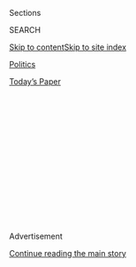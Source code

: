 <div id="app">

<div>

<div>

<div>

<div class="NYTAppHideMasthead css-1q2w90k e1suatyy0">

<div class="section css-ui9rw0 e1suatyy2">

<div class="css-eph4ug er09x8g0">

<div class="css-6n7j50">

</div>

<span class="css-1dv1kvn">Sections</span>

<div class="css-10488qs">

<span class="css-1dv1kvn">SEARCH</span>

</div>

[Skip to content](#site-content)[Skip to site
index](#site-index)

</div>

<div id="masthead-section-label" class="css-1wr3we4 eaxe0e00">

[Politics](https://www.nytimes.com/section/politics)

</div>

<div class="css-10698na e1huz5gh0">

</div>

</div>

<div id="masthead-bar-one" class="section hasLinks css-15hmgas e1csuq9d3">

<div class="css-uqyvli e1csuq9d0">

</div>

<div class="css-1uqjmks e1csuq9d1">

</div>

<div class="css-9e9ivx">

[](https://myaccount.nytimes.com/auth/login?response_type=cookie&client_id=vi)

</div>

<div class="css-1bvtpon e1csuq9d2">

[Today’s
Paper](https://www.nytimes.com/section/todayspaper)

</div>

</div>

</div>

</div>

<div data-aria-hidden="false">

<div id="site-content" data-role="main">

<div>

<div class="css-1aor85t" style="opacity:0.000000001;z-index:-1;visibility:hidden">

<div class="css-1hqnpie">

<div class="css-epjblv">

<span class="css-17xtcya">[Politics](/section/politics)</span><span class="css-x15j1o">|</span><span class="css-fwqvlz">Romney,
Defying the Party He Once Personified, Votes to Convict
Trump</span>

</div>

<div class="css-k008qs">

<div class="css-1iwv8en">

<span class="css-18z7m18"></span>

<div>

</div>

</div>

<span class="css-1n6z4y">https://nyti.ms/2Oz22r8</span>

<div class="css-1705lsu">

<div class="css-4xjgmj">

<div class="css-4skfbu" data-role="toolbar" data-aria-label="Social Media Share buttons, Save button, and Comments Panel with current comment count" data-testid="share-tools">

  - 
  - 
  - 
  - 
    
    <div class="css-6n7j50">
    
    </div>

  - 

</div>

</div>

</div>

</div>

</div>

</div>

<div id="NYT_TOP_BANNER_REGION" class="css-13pd83m">

</div>

<div id="top-wrapper" class="css-1sy8kpn">

<div id="top-slug" class="css-l9onyx">

Advertisement

</div>

[Continue reading the main
story](#after-top)

<div class="ad top-wrapper" style="text-align:center;height:100%;display:block;min-height:250px">

<div id="top" class="place-ad" data-position="top" data-size-key="top">

</div>

</div>

<div id="after-top">

</div>

</div>

<div>

<div id="sponsor-wrapper" class="css-1hyfx7x">

<div id="sponsor-slug" class="css-19vbshk">

Supported by

</div>

[Continue reading the main
story](#after-sponsor)

<div id="sponsor" class="ad sponsor-wrapper" style="text-align:center;height:100%;display:block">

</div>

<div id="after-sponsor">

</div>

</div>

<div class="css-186x18t">

</div>

<div class="css-1vkm6nb ehdk2mb0">

# Romney, Defying the Party He Once Personified, Votes to Convict Trump

</div>

Senator Mitt Romney grew emotional as he pronounced the president
“guilty of an appalling abuse of public trust.” The recriminations
from fellow Republicans were immediate.

<div class="css-79elbk" data-testid="photoviewer-wrapper">

<div class="css-z3e15g" data-testid="photoviewer-wrapper-hidden">

</div>

<div class="css-1a48zt4 ehw59r15" data-testid="photoviewer-children">

![<span class="css-16f3y1r e13ogyst0" data-aria-hidden="true">“I
recognize there is going to be enormous consequences for having reached
this conclusion,” Senator Mitt Romney said of his vote to convict
President Trump on one of two articles of
impeachment.</span><span class="css-cnj6d5 e1z0qqy90" itemprop="copyrightHolder"><span class="css-1ly73wi e1tej78p0">Credit...</span><span><span>Anna
Moneymaker/The New York
Times</span></span></span>](https://static01.nyt.com/images/2020/02/05/us/politics/05dc-defect-1/05dc-defect-1-articleLarge.jpg?quality=75&auto=webp&disable=upscale)

</div>

</div>

<div class="css-18e8msd">

<div class="css-vp77d3 epjyd6m0">

<div class="css-hus3qt ey68jwv0" data-aria-hidden="true">

[![Mark
Leibovich](https://static01.nyt.com/images/2018/06/14/multimedia/mark-leibovich/mark-leibovich-thumbLarge-v2.png
"Mark Leibovich")](https://www.nytimes.com/by/mark-leibovich)

</div>

<div class="css-1baulvz">

By [<span class="css-1baulvz last-byline" itemprop="name">Mark
Leibovich</span>](https://www.nytimes.com/by/mark-leibovich)

</div>

</div>

  - 
    
    <div class="css-ld3wwf e16638kd2">
    
    Feb. 5,
    2020
    
    </div>

  - 
    
    <div class="css-4xjgmj">
    
    <div class="css-d8bdto" data-role="toolbar" data-aria-label="Social Media Share buttons, Save button, and Comments Panel with current comment count" data-testid="share-tools">
    
      - 
      - 
      - 
      - 
        
        <div class="css-6n7j50">
        
        </div>
    
      - 
    
    </div>
    
    </div>

</div>

</div>

<div class="section meteredContent css-1r7ky0e" name="articleBody" itemprop="articleBody">

<div class="css-1fanzo5 StoryBodyCompanionColumn">

<div class="css-53u6y8">

WASHINGTON — [Senator Mitt
Romney](https://www.nytimes.com/2020/02/06/podcasts/the-daily/mitt-romney.html)
of Utah never became president, but he earned a new distinction on
Wednesday: He will be remembered as the first senator in American
history to vote to remove a president of his own party from office.

Mr. Romney, the 2012 Republican nominee for president, said he expected
swift and extreme recrimination from his party for his solitary act of
defiance. He was not incorrect.

Donald Trump Jr., the president’s oldest son,
[tweeted](https://twitter.com/DonaldJTrumpJr/status/1225140190920019968)
that Mr. Romney “is forever bitter” about losing the presidency and
called for him to be “expelled” from the Republican Party. Ronna
McDaniel, [Mr. Romney’s niece and the
chairwoman](https://www.nytimes.com/2018/01/13/us/politics/ronna-romney-mcdaniel.html)
of the Republican National Committee, [said that the
president](https://twitter.com/GOPChairwoman/status/1225140565131571200)
had done nothing wrong, the party was “more united than ever behind him”
— and that this was not the first time she had disagreed with “Mitt.”
And President Trump himself [tweeted a
video](https://twitter.com/realDonaldTrump/status/1225203837226700800)
attacking Mr. Romney as a “Democrat secret asset.”

Shortly after 4 p.m. on Wednesday, Mr. Romney voted to convict Mr. Trump
of [abuse of
power](https://www.nytimes.com/interactive/2020/01/22/us/politics/impeachment-articles-arguments.html)
for his pressure campaign on Ukraine to investigate his political
rivals, including former Vice President Joseph R. Biden Jr.

</div>

</div>

<div class="css-1fanzo5 StoryBodyCompanionColumn">

<div class="css-53u6y8">

“Attempting to corrupt an election to maintain power is about as
egregious an assault on the Constitution as can be made,” Mr. Romney
said in an interview in his Senate office on Wednesday morning, ahead of
the vote and an [afternoon floor
speech](https://www.nytimes.com/2020/02/05/us/politics/mitt-romney-impeachment-speech-transcript.html)
in which he choked up as he explained his decision.

He declared Mr. Trump “guilty of an appalling abuse of public trust.”

Mr. Romney did vote with his party against the second article of
impeachment, obstruction of Congress, arguing that House Democrats had
failed to exhaust their legal options for securing testimony and other
evidence they had sought.

Although the final result of the Senate vote had never been in question,
the defection of Mr. Romney was a rare cliffhanger in the impeachment
proceedings and also a kind of moral sideshow.

His vote cast into relief the rapid evolution of the Republican Party
into an entity that has wholly succumbed to the vise grip of Mr. Trump.
It deprives the president of the monolithic Republican support he had
craved at the end of an impeachment case that he has been eager to
dismiss as a partisan “hoax” perpetrated by Democrats.

On the Senate floor on Wednesday, Mr. Romney placed his decision in the
context of his faith, his family and how history would remember
it.

</div>

</div>

<div class="audioFigureHeading">

<div class="css-1et479a">

![](https://static01.nyt.com/images/2017/01/29/podcasts/the-daily-album-art/the-daily-album-art-articleInline-v2.jpg?quality=75&auto=webp&disable=upscale)

</div>

### Listen to ‘The Daily’: Mitt Romney’s Lonely Vote

<span class="css-59o34k">We spoke with the only senator in history who
has voted to convict a president of his own party about the thinking
behind his decision.</span>

</div>

<div class="css-qe9gm7">

<div>

<div class="css-1g7y0i5 e1drnplw0">

<div class="css-1ceswkc e1drnplw1">

</div>

<div class="css-f2fzwx e1drnplw2">

<div data-aria-labelledby="modal-title" data-role="region">

<div id="modal-title" class="css-mln36k">

transcript

</div>

<div class="css-pbq7ev">

</div>

<span>Back to The
Daily</span>

<div class="css-f6lhej">

<div class="css-1ialerq">

<div class="css-1701swk">

bars

</div>

<div>

<div class="css-1t7yl1y">

0:00/31:11

</div>

<div class="css-og85jy">

\-31:11

</div>

</div>

</div>

</div>

<div class="css-15fbio0">

<div class="css-1p4nyns">

transcript

## Listen to ‘The Daily’: Mitt Romney’s Lonely Vote

### Hosted by Michael Barbaro, produced by Rachel Quester, Eric Krupke, Neena Pathak and Jonathan Wolfe, and edited by M.J. Davis Lin and Lisa Tobin

#### We spoke with the only senator in history who has voted to convict a president of his own party about the thinking behind his decision.

</div>

  - michael barbaro  
    From The New York Times, I’m Michael Barbaro. This is “The Daily.”
    
    Today: President Donald Trump is acquitted of both articles of
    impeachment. Just one senator crossed party lines to vote to convict
    him. A conversation with Mitt Romney about that decision.
    
    It’s Thursday, February 6.
    
    Mark Leibovich, tell me about these conversations that you’ve been
    having with Senator Mitt Romney.

  - mark leibovich  
    Well, Mitt Romney has always fascinated me as kind of a wild card in
    his political life as a moderate governor of Massachusetts, as a,
    quote, “severely conservative” presidential candidate in 2012. Then,
    as a critic of Donald Trump when Donald Trump took over the party.
    Then, as a potential Donald Trump cabinet member when he talked to
    him about being secretary of state in 2016. Then, as a Senate
    candidate, someone who I wouldn’t say embraced Donald Trump, but
    someone who certainly didn’t push him away. And then as a senator,
    someone who has been fairly unshy at times about defying Donald
    Trump, being critical of him.

  - michael barbaro  
    Right. Somebody who is seen as ideologically malleable. Someone
    who’s seen as inconsistent.

  - mark leibovich  
    Correct. And in this impeachment proceeding, he has been the
    ultimate wild card. No one knew what he was going to do really.
    People had ideas back and forth. But you never know what you’re
    going to get with Mitt Romney. So I had been asking his office — and
    I’m certainly not the only reporter who had been asking — whether I
    could hang around with him a little bit, whether I could actually go
    through this process with him. Which I figured was a bit of a long
    shot because he’s been in such demand. And to my surprise last week,
    right as we were leading up to the big vote on witnesses, Mitt
    Romney agreed to sit down with me.

  - michael barbaro  
    Wow.

  - mark leibovich  
    Thank you again. \[INAUDIBLE\]

mark leibovich

We went up to his hideaway office, which was like a kind of —

michael barbaro

Hideaway office?

mark leibovich

It’s like a remote office. Every senator gets one.

  - mark leibovich  
    I mean, here’s the question. Have you every taken a nap in here?

  - mitt romney  
    I have not.

mark leibovich

And Mitt Romney’s was filled with M\&M’s.

  - mark leibovich  
    Oh my god, peanut M\&M’s.

mark leibovich

This was like a little break in the proceedings. So we didn’t have a lot
of time.

  - mark leibovich  
    I feel your body language. So I’m going to be real quick here.

mark leibovich

And I was amazed at how open he was about the kinds of things he was
thinking about.

  - mark leibovich  
    Hello.

  - mitt romney  
    Hi.

  - mark leibovich  
    It’s good to see you.

  - mitt romney  
    Good to see you.

  - mark leibovich  
    So just sitting there, you’ve sat there, now, what, a week and a
    half?

  - mitt romney  
    No, it’s been a couple of months. \[LAUGHS\]

  - mark leibovich  
    Well, I know it feels like a a couple of months.

  - mitt romney  
    Yes, probably. What did we say, nine days? Is that it?

  - aide  
    Yeah.

  - mark leibovich  
    Does the experience of sitting in the chamber, listening to this day
    in and day out, intensify the burden at all? Does it make it seem
    weightier? Does it make it seem less weighty? What’s it been like
    for you?

  - mitt romney  
    I think it was most weighty having the chief justice come in the
    first time. And I think there was a sense of how important this is
    and how historic it is. We have to do what we feel is right in the
    case. But I think we also have to think more broadly as to what are
    the implications nationally and what are the implications for the
    institution of the Senate.

  - mark leibovich  
    What about the presidency?

  - mitt romney  
    And the presidency, both. I mean, that’s —

  - mark leibovich  
    I mean, put aside impeachment. What about just the nature of right
    and wrong? Like what a chief executive of this country should do. I
    mean, isn’t that on trial to some degree?

  - mitt romney  
    Well, I think if there were a president that really was going to be
    removed under the crime or misdemeanor standard, he or she would
    have done something wrong. By definition that would —

  - \[interposing voices\]

  - mark leibovich  
    Yes, one would hope.

  - mitt romney  
    But by and large, most matters of right and wrong associated with
    the president are going to be determined by the electorate in the
    upcoming election. Impeachment is not to judge right and wrong
    alone. It is to judge right and wrong in the context of, has there
    been a high crime and misdemeanor?

mark leibovich

And one of the last things he brought up to me was a sense of obligation
he felt to the United States Constitution.

  - mitt romney  
    This is — it’s a constitutional issue. I feel a sense of deep
    responsibility to abide by the Constitution and to determine absent
    that pulls from the right and pulls from the left. What is the right
    thing to do? What does the Constitution demand?

mark leibovich

So it was very clear that this was weighing on him.

  - \[chatter\]

mark leibovich

And I got sort of ushered out of his office. And he had to go back to
the floor to continue the trial.

  - mark leibovich  
    O.K., wait. Do we go this way or this way?

  - mitt romney  
    I’ll show you.

  - speaker  
    We’ll go —

mark leibovich

We’re walking out. He goes back to the floor. I took a right turn in a
hallway. And there was Amy Klobuchar, who was back in Washington for
about 36 hours to do her impeachment stuff, taking a break from her
presidential campaign. And I said, Senator, can I ask you a few
questions about Mitt Romney?

  - mark leibovich  
    Mitt Romney — have you thought of this role here just as kind of a
    fellow center — not centrist, but someone who is a bit of a wild
    card in all this?

  - amy klobuchar  
    Um, uh, uh —

mark leibovich

And the name Mitt Romney sort of stopped her in her tracks a little bit.

  - amy klobuchar  
    Hold on. I’m sorry. Yes, that’s a good question. So I hope he plays
    that leadership role that I think John McCain would have played if
    he was here. I thought like every hour about if Senator McCain was
    here.

mark leibovich

And she used this as a prompt to talk about John McCain. The very
important role that John McCain, the maverick, played in the United
States Senate, as someone who could recruit other potentially dissident
Republicans to his side and create a counterforce within the prevailing
force that is the Republican Party in the Senate.

michael barbaro

So she’s raising the specter that Mitt Romney could be a John McCain in
this moment, i.e., could buck the party and perhaps even take other
Republicans with him in siding with Democrats in impeachment.

mark leibovich

Correct. She saw him as someone who was genuinely agonizing, someone who
could be a leader and someone that no one really had a grip on at this
point.

  - mark leibovich  
    Has he demonstrated at all that he could have that like capability
    to actually play a McCain-like —

  - amy klobuchar  
    Well, at least he’s been willing to tell the truth here about the
    need to have the witness, which I’ve appreciated. This is his moment
    to shine and hopefully he can bring some people with him.

  - mark leibovich  
    Thank you.

mark leibovich

So after my conversation with Amy Klobuchar, I left the Hill. I said to
Romney’s office, I said, I’d love to keep in touch with him. We did not
talk about his ultimate decision. He didn’t want to talk about it yet.
He made that pretty clear. But also, I wanted to get a window into his
decision-making process. And we had about five days until this was all
going to come to a head. So to my surprise and delight, they said, come
on back on Wednesday morning.

michael barbaro

Wow, the day of —

mark leibovich

The day of the decision. The day of the final vote.

  - mark leibovich  
    Senator —

  - mitt romney  
    Long time no see.

  - mark leibovich  
    I know.

michael barbaro

O.K. So on Wednesday morning, what happens? What do you do?

mark leibovich

Wednesday morning, 10:30. I went into Mitt Romney’s office.

  - mark leibovich  
    Let’s do this. We have a table, table there.

  - mitt romney  
    We have a table there.

mark leibovich

I felt myself getting quite nervous, which is interesting because I
almost — you always sort of know what you’re going to get in an
interview. I just didn’t know how this was going to go. This was a real
jump ball. I mean —

michael barbaro

You called it a wild card.

mark leibovich

It was a wild card. You could call it whatever you want. But I just
didn’t know how this was going to go. He looked exactly like he always
looks, which is fresh as a daisy. He hadn’t been sleeping. But you
couldn’t tell. He looked ready to go. He didn’t look like he was in a
mood for any kind of small talk. I wasn’t either.

  - mark leibovich  
    Anyway, so anyone care about what you have to say today?

  - mitt romney  
    Probably.

  - mark leibovich  
    Probably. All right, let’s get right to it. Do you have — do you
    know how you’re going to vote?

  - mitt romney  
    Yeah, yeah, I’m going to vote yes on the first article. No on the
    second.

mark leibovich

He said that he would vote yes to convict the president on charges of
abuse of power. And he would vote no on the second impeachment article,
which is obstruction of Congress.

  - mitt romney  
    There’s no question the president fought providing documents and
    witnesses. But he did so through the use of the law. And the House,
    in my view, should have gone to the courts to get that resolved. By
    not going to the courts, they —

  - mark leibovich  
    They forfeited.

  - mitt romney  
    — I don’t know how they make the case.

mark leibovich

And as soon as he started talking, I could see the emotion in his face.
I could hear him, not choke up, but certainly there was a strain in his
voice that I had not heard before.

  - mitt romney  
    On the first article, I think the case was made. And I believe that
    attempting to corrupt an election to maintain power is about as an
    egregious an assault on the Constitution as can be made. And for
    that reason, it is a high crime and misdemeanor. And I have no
    choice under the oath I took but to express that conclusion.

mark leibovich

He said, basically, I think he’d gone back and forth.

  - mitt romney  
    There’s an old Protestant hymn that we sing in our church called “Do
    what is right, let the consequence follow.” I’m sure I’m doing the
    right thing. I don’t know that I can weigh the consequence at this
    stage. But it’s going to be substantial.

  - mark leibovich  
    Yeah I mean, this is interesting. Wow, I mean —

  - mitt romney  
    But you know I’m a very religious person. And when you swear an oath
    before God to apply impartial justice, that’s what I believe I have
    to do. And by the way, I believe other senators do the same thing.
    I’m not the only one voting my conscience. But not voting my
    conscience, in order for me to have a better political and personal
    benefit, would subject my own conscience to its censure. So I just —
    I don’t have a choice there. This for me is fundamental to my oath
    to God and fundamental to how our country must work, which is that
    people have to be seen as honest in fulfilling that oath that they
    take.

  - mark leibovich  
    When did you make this decision?

  - mitt romney  
    I tried to keep from forming a final decision as I listened to both
    sides —

  - mark leibovich  
    As a juror.

  - mitt romney  
    — and I went all the way — as a juror. And as I was going, of
    course, sometimes I’d be swayed one way. Sometimes I’d be swayed the
    other. I reached my conclusion really after the last day of
    questions and answers.

  - mark leibovich  
    So that would have been Friday — or Thursday?

  - mitt romney  
    Yeah, Thursday. But I can tell you that throughout this entire
    period, there’s not been a morning I’ve gotten up after 4 a.m. Just
    obviously thinking about how important this, with the consequences.
    But then also analyzing, going back and looking at the testimony,
    reading the briefs of the two sides, going back through Federalist
    Papers. And then applying logic to it.

  - mark leibovich  
    What was it like for you to sit in — or stand, in some cases —
    through what was a very tribal gathering last night at the State of
    the Union. And I was watching you quite a bit because I was up in
    the gallery.
    
    It was quite a speech. And you knew what you — the current you were
    going to be swimming up against in 24 hours. What was that like?

  - mitt romney  
    I think people have a very hard time understanding how you just
    don’t vote with the team, and how you can make a decision of this
    significance, unless you’re just doing it with the team. And it’s
    like, well, then think back to a jury you may have been on. And ask
    did you just go with whether it was a male or a female, or a black
    or a white or Hispanic, or non-Hispanic? Or did you try and apply a
    partial justice? Did you take your oath seriously? And you take your
    oath seriously. I agree with most of the things the president has
    done. The policies he put in with regards to the economy are very
    close to the policies I campaigned on four years before. I agree
    with those things. The fact the economy is doing as well as it is in
    part because of those policies. So he’s going to take a bow for
    those policies, I — I’m with him. So I’m with the pre — and by the
    way, I think he’s going to get re-elected. I think if Bernie or
    Elizabeth is the nominee on the Democratic side, he’ll get elected
    in a landslide. I will still vote for the policies I agree with.
    I’ll stand and applaud when he says things that are right. But
    then he did one thing we know of that was a very seriously wrong
    thing. And not to call it grievously wrong would be to violate my
    oath, violate my conscience, subject me to the censure of history.

  - mark leibovich  
    What kind of consequences do you think you’ll endure for this?

  - mitt romney  
    Unimaginable. I don’t know what they’ll be. There’s some I know. I
    know there will be consequence. And I just have to recognize that.
    And do what you think is right. And —

mark leibovich

What was interesting to me — and this is one of those things that
doesn’t pick up so much on tape — but you see his facial expressions.
I mean, Mitt Romney is a very smooth character in his own ways. His face
got red. He had a bit of dread in his eyes. It was as if he knew that a
chandelier was about to drop on his head.

michael barbaro

Wow.

  - mitt romney  
    The reason I wanted witnesses — and that was the area that there was
    a greatest discussion within our caucus, was we don’t get witnesses.
    The reason I wanted to hear from John Bolton is that I hoped beyond
    measure that he would say something that would provide reasonable
    doubt so I wouldn’t have to vote to convict.

  - mark leibovich  
    So you were looking for reasons not to vote for —

  - mitt romney  
    Look, my personal and political and team affiliation made me very
    much not want to have to convict. I mean, I want to be with my
    colleagues in the Senate. I don’t want to be the skunk at the garden
    party. I don’t want to have the disdain of Republicans across the
    country. I was at the grocery store this weekend, and a guy went by
    me and said “traitor.”

  - mark leibovich  
    Where was this? In Utah?

  - mitt romney  
    No, it was in Florida. I was down at one of Ann’s competitions.
    Another person yelled from their cars as I was taking my groceries
    out of the car. Yelled from his car, “Stick with the team\!” And so
    I recognized this is going to be a whole different level. But —

michael barbaro

Why do you think Mitt Romney did this interview with you? I mean, he
could have decided to show up and vote to convict the president. Why sit
down with The New York Times and talk about all the agony and explain
himself?

mark leibovich

Well, I mean, one thing I’ve always been interested in with Mitt Romney
is that he has always been, not in a self-absorbed way, but he’s always
been very aware of his own political narrative. He has been aware of how
he was viewed, maybe as a political opportunist. Him maybe doing things
out of expediency rather than principle. And I think ultimately, one of
the things that this Senate chapter has done for him and his career is
it has enabled him to maybe rewrite the ending. Maybe recast himself as
someone who did feel as if he was doing the right thing at the expense
of whatever the expedient decision at the moment would have been.

  - mark leibovich  
    — any number of issues. Does any of that weigh on you? You’re in
    your 70s now. This is probably your last job. Maybe this is an
    important enough issue that I could really take a stand, and I mean,
    and just do the right thing. I mean, does this — do you ever think
    about these decisions in light of other decisions you have made when
    you had more politically to lose?

  - mitt romney  
    I haven’t given the full analysis to my whole political history. But
    I will with time, particularly I’m sure in retirement.
    
    My guess is that I was influenced in some cases by political
    benefit. And I regret that. And probably not to the extent to which
    my opponents tried to characterize it. But looking back, there’s an
    item or two where I said I wish I had said that differently or taken
    a different position rather. I don’t mean to make it just seem like
    just a couple of words. No, take the position that I — and as is
    often the case, I have found in business, in particular, but also in
    politics, that when something is in your personal best interest, the
    ability of the mind to rationalize that that’s the right thing is
    really quite extraordinary. And I’m talking about myself. And I’ve
    seen it in others. I’ve seen it in myself.

  - mark leibovich  
    Especially in politics generally.

  - mitt romney  
    And by the way, and you could swear on a Bible that you are doing
    exactly what is right. But and that’s because our mind has the
    capacity to do that. In this case, I worked very hard to prevent my
    personal feelings and my personal desire from influencing a decision
    that was going to be an important decision and the most difficult
    decision I’d ever make.

mark leibovich

I think history is important to Mitt Romney. It’s important to him for a
lot of reasons. I mean, part of it is his ego. I mean, people in the
U.S. Senate want to think that everything they do is actually relevant
to history. But I think when you’re Mitt Romney — when you’ve lived a
lot of history, when you’ve been the nominee of a Republican Party, when
you’ve run twice for president and lost, when you’ve held a number of
offices — things like how you make a decision that will mark you forever
are important in the historical context. And you could argue, you could
be a cynic and say, oh, well, they’re just full of themselves, they care
about how history will view them. Who does that? But I actually think it
was important and a very kind of formative part of the process of coming
to this decision for Mitt Romney.

michael barbaro

Was to just talk about it.

mark leibovich

Was just to talk about it.

  - mark leibovich  
    Right, you cannot send that off \[INAUDIBLE\]. Thank you.

  - mitt romney  
    Thanks.

  - mark leibovich  
    Appreciate it. O.K., all done.

michael barbaro

As you were leaving the office, he’s just told you what he’s going to
do. What are you thinking?

mark leibovich

Well, I mean, part of it is just pure, straight-ahead, opportunistic
reporter think, which is God, I hope they don’t call me and say he
changed his mind. Because, you know, he’s going to go on the floor in a
few hours and shock the world. I mean, not to put too fine a point on
it. But this is a very momentous decision that would be a major headline
at the end of a process that people had assumed was over, right? I mean,
it wasn’t a major twist. But it was certainly a twist in something that
would be remembered here.

michael barbaro

But beyond your own journalistic —

mark leibovich

Beyond my own —

michael barbaro

— self-absorption.

mark leibovich

— self-absorption. My thought was, I hope he knows what he is in for.

\[music\]

michael barbaro

We’ll be right back.

So Mark, what happens after your interview with Romney on Wednesday
morning?

mark leibovich

O.K. So Wednesday morning becomes Wednesday afternoon. It was probably
about 12:20 p.m. in Washington. I walked out of the office. I headed
back to the New York Times, Washington bureau. And I knew he was
scheduled to speak at 2 o’clock. And he took the mic.

  - archived recording (mitt romney)  
    Thank you, Mr. President. The Constitution is at the foundation of
    our Republic’s success.

mark leibovich

And of course, you want to actually be watching this because, one, you
don’t know if what you just learned is going to hold, whether he changed
his mind or not.

  - archived recording (mitt romney)  
    The allegations made in the articles of impeachment are very
    serious.

mark leibovich

But the other thing is, how does this look and feel when he’s actually
delivering it to the world? And one of things I was struck by is that he
looked really nervous. He looked a lot more nervous on the floor than he
did with me.

  - archived recording (mitt romney)  
    I take an oath before God as enormously consequential.

mark leibovich

And he got emotional at a couple of points.

  - archived recording (mitt romney)  
    I knew from the outset that being tasked with judging the president,
    the leader of my own party, would be the most difficult decision I
    have ever faced. I was not wrong. The people will judge us for how
    well and faithfully we fulfill our duty.

mark leibovich

And it took him a while to get through this.

michael barbaro

Yeah, I was watching it. He was flipping the pages —

mark leibovich

Absolutely, yeah.

michael barbaro

— and speaking with all sorts of pregnant pauses.

  - archived recording (mitt romney)  
    The grave question the Constitution tasked senators to answer is
    whether the president committed an act so extreme and egregious that
    it rises to the level of a high crime and misdemeanor. Yes, he did.

mark leibovich

Absolutely, yeah. And I don’t think he was doing that for any kind of
dramatic reason. I think it was just a genuinely hard speech to get
through. And at the end of the speech, Mitt Romney invoked his children
and his grandchildren.

  - archived recording (mitt romney)  
    With my vote, I will tell my children and their children that I did
    my duty to the best of my ability.

mark leibovich

This is something he does fairly regularly. But it also, you know he’s
playing for keeps here.

  - archived recording (mitt romney)  
    I will only be one name among many, no more no less, to future
    generations of Americans who look at the record of this trial. We
    are all footnotes at best in the annals of history. But in the most
    powerful nation on earth, the nation conceived in liberty and
    justice, that distinction is enough for any citizen.

mark leibovich

But I think maybe there’s some false modesty at work here too. I mean,
he’s not a footnote. He is a dissenting voice. And the Republican Party
has not had many of those at all through this process.

  - mitt romney  
    Thank you, Mr. President. I yield the floor.

mark leibovich

And then he walked off into history.

michael barbaro

So, Mark, after Romney’s speech, the full Senate formally reconvenes.

  - archived recording (john roberts)  
    The majority leader is recognized.

  - archived recording (mitch mcconnell)  
    Mr. Chief Justice, the Senate is not ready to vote on the articles
    of impeachment.

michael barbaro

And becomes a court of impeachment.

  - archived recording (john roberts)  
    Each senator, when his or her name is called, will stand in his or
    her place and vote “guilty” or “not guilty,” as required by rule 23
    of the Senate rules on impeachment.

michael barbaro

So what happens?

mark leibovich

Chief Justice John Roberts gives final instructions to the jury, or the
U.S. Senate. The formal articles of impeachment are read aloud.

  - archived recording (john roberts)  
    The question is on the first article of impeachment. Senators, how
    say you? Is the respondent Donald John Trump guilty or not guilty?

mark leibovich

And he calls a vote.

  - archived recording (john roberts)  
    A roll call vote is required. The clerk will call the roll.

  - archived recording (clerk)  
    Mr. Alexander.

  - archived recording (lamar alexander)  
    Not guilty.

  - archived recording (clerk)  
    Mr. Alexander, not guilty. Miss Baldwin.

  - archived recording (tammy baldwin)  
    Guilty.

  - archived recording (clerk)  
    Miss Baldwin, guilty.

mark leibovich

On the first article of impeachment, presidential abuse of power —

  - archived recording (clerk)  
    Mr. Romney.

  - archived recording (mitt romney)  
    Guilty.

  - archived recording  
    Mr. Romney, guilty.

mark leibovich

Mitt Romney votes guilty. He votes to convict.

  - archived recording (john roberts)  
    Two-thirds of the senators present not having pronounced him guilty.
    The Senate ajudges that the respondent, Donald John Trump, president
    of the United States, is not guilty as charged in the first article
    of impeachment.

mark leibovich

On the first article of impeachment, abuse of presidential power, the
president was acquitted by a final count of 52 noes, 48 yeses.

  - archived recording (john roberts)  
    Two-thirds of the senators present not having pronounced him guilty.
    The Senate ajudges that respondent Donald John Trump, president of
    the United States, is not guilty as charged in the second article of
    impeachment.

mark leibovich

On the second article of impeachment, which is obstruction of Congress,
Mitt Romney voted to acquit the president. The president was acquitted
by 53 noes and 47 yeses.

  - archived recording (john roberts)  
    Without objection, the motion is agreed to. The Senate sitting as a
    court of impeachment stands adjourned. Sine die.

mark leibovich

And in the end, Mitt Romney was the only U.S. senator, and the first
senator in U.S. history, to vote to convict a president of his own party
of an impeachable offense.

michael barbaro

You could have hinted at this, Mark. But there is something really
intriguing about choosing this moment for Mitt Romney to take a stand.
His career — I covered it very closely, covered 2012 campaign — is
littered with examples of moments where it seemed he wanted to be on
both sides of an issue. Or he evolved in ways that felt opportunistic.
Yet, at this moment, he becomes a senator of conscience. And he’s not
malleable. But it’s a moment where his vote to convict the president on
one of two counts has no impact whatsoever on the process. And when you
think back to people like John McCain, as Senator Amy Klobuchar did, he
stood for conscience at moments that had huge consequence.

mark leibovich

The decisive vote in the Affordable Care Act.

michael barbaro

Was the deciding vote on Affordable Care Act, for example. In this case,
Romney is the lone dissenting voice in a case that he can have no
influence over. So what do you make of that?

mark leibovich

Here’s why that’s important. One, Donald Trump has craved some kind of
way to say this is just a partisan witch hunt. Every Republican voted to
support me. This denies him that opportunity. The other part in the
context of Mitt Romney’s career is, again, as you mentioned, this is not
something Mitt Romney has traditionally done. Now you could argue the
counter-factual. If he was up for re-election in Utah next year, would
he vote differently? If he was thinking about running for president and
going for the Republican nomination in 2020, would he vote differently?
I think at this point, he has lived a long career. He has had a long,
long life. And he would say at this point that he is answering to
different forces.

michael barbaro

Regardless of whether it changes any of the dynamics of this Congress
and the Republican Party and this president?

mark leibovich

Yeah, I don’t think it will change any dynamics at all, except that Mitt
Romney’s life is going to get a lot more uncomfortable for reasons that
I think he can handle, given how he weighed this decision.

michael barbaro

Well to that point, what has been the reaction for Romney in the hours
since he went on the floor, gave that speech and then cast a vote to
convict the president?

mark leibovich

I would say quite unpleasant.

Everything from the president of the United States’s son Don Jr. calling
for his expulsion from the Senate. His own niece Romney McDaniel, the
chair of the Republican National Committee, publicly rebuking him
basically on Twitter.

michael barbaro

His own niece?

mark leibovich

His own niece, yes, calls for recall elections in Utah. Things like
that. Now this is a window into the kinds of things that are in store
for someone who dissents from President Trump.

michael barbaro

And maybe what his colleagues in the Senate deliberately avoided by not
—

mark leibovich

Absolutely.

michael barbaro

— doing what he did.

mark leibovich

It is a faith that they have voted to avoid. I mean, it’s obviously —
there are a lot of things at work when you decide to make a vote like
this. But the noise is an absolutely undeniable part of the experience
of voting against the interests of the person who leads your party.
Donald Trump.

michael barbaro

Thank you, Mark.

mark leibovich

Thank you, Michael.

michael barbaro

On Tuesday night, President Trump himself began attacking Mitt Romney on
Twitter, promoting a video that calls Romney slippery and stealthy, and
without any evidence, claims that Romney is, quote, “a secret asset of
the Democratic Party.”

We’ll be right back.

Here’s what else you need to know today. On Wednesday, Democratic
officials in Iowa released more results from Monday’s caucuses, which
left the position of the candidates unchanged and the final outcome of
the vote uncertain. With 97 percent of the results in, Pete Buttigieg
maintained a narrow lead over Bernie Sanders that verged on a tie.
Meanwhile, in New Hampshire —

  - archived recording (joe biden)  
    Donald Trump is desperate to pin the socialist label of socialist,
    socialist, socialist on our party. We can’t let him do that. But if
    Senator Sanders is a nominee for the party, every Democrat will have
    to carry the label Senator Sanders has chosen for himself.

michael barbaro

Former Vice President Joe Biden, who stands at a distant fourth place in
Iowa, attacked both Sanders and Buttigieg as flawed candidates for the
Democratic nomination.

  - archived recording (joe biden)  
    I have great respect for Mayor Pete and his service of this nation.
    But I do believe it’s a risk, to be just straight up with you, for
    this party to nominate someone who’s never held a office higher than
    mayor of a town of 100,000 people in Indiana. I do believe it’s a
    risk.

michael barbaro

That’s it for “The Daily.” I’m Michael Barbaro. See you tomorrow.

</div>

</div>

</div>

</div>

</div>

</div>

![<span class="css-16f3y1r e13ogyst0">During a statement to his
colleagues, Senator Mitt Romney said he would vote to convict President
Trump of abuse of power, becoming the first Republican to break party
ranks.</span><span class="css-cch8ym"><span class="css-1dv1kvn">Credit</span><span class="css-cnj6d5 e1z0qqy90" itemprop="copyrightHolder"><span class="css-1ly73wi e1tej78p0">Credit...</span><span>Al
Drago for The New York
Times</span></span></span>](https://static01.nyt.com/images/2020/02/05/us/politics/05-video-romney/05-video-romney-videoSixteenByNine3000-v2.jpg)

<div class="css-1fanzo5 StoryBodyCompanionColumn">

<div class="css-53u6y8">

“I will only be one name among many, no more, no less, to future
generations of Americans who look at the record of this trial,” Mr.
Romney said. “They will note merely that I was among the senators who
determined that what the president did was wrong, grievously wrong.”

In the interview earlier, Mr. Romney, who has been critical of Mr. Trump
at various points since 2016, said he was acutely aware that he would
suffer serious political ramifications for his decision, particularly in
light of the strict loyalty the president has come to expect from
elected officials of his own party. [No House Republican voted to
impeach](https://www.nytimes.com/interactive/2019/12/18/us/politics/trump-impeachment-vote.html)
Mr. Trump in December. (Representative Justin Amash, an independent from
Michigan, [fled the Republican
Party](https://www.nytimes.com/2019/07/04/us/politics/justin-amash-trump.html)
last year over his differences with Mr. Trump and voted in favor of both
articles.)

“I recognize there is going to be enormous consequences for having
reached this conclusion,” Mr. Romney said. “Unimaginable” is how he
described what might be in store for him.

Mr. Romney had served as governor of Massachusetts before his
unsuccessful run against President Barack Obama in 2012. He then moved
to Utah and eventually ran for the Senate. He said he had come under
enormous pressure in recent weeks from rank-and-file members of a party
whose support for Mr. Trump has become nearly unanimous.

“I don’t want to be the skunk at the garden party, and I don’t want the
disdain of Republicans across the country,” Mr. Romney said in the
interview.

</div>

</div>

<div class="css-1fanzo5 StoryBodyCompanionColumn">

<div class="css-53u6y8">

He already has endured a great deal of it, namely from Mr. Trump
himself, who recently [derided Mr.
Romney](https://twitter.com/realDonaldTrump/status/1180487139546546182?ref_src=twsrc%5Etfw%7Ctwcamp%5Etweetembed&ref_url=https%3A%2F%2Fwww.cnbc.com%2F2019%2F10%2F05%2Ftrump-slams-romney-as-pompous-ass-for-critique-of-ukraine-call.html)
as “a pompous ass.” At a grocery store in Florida last weekend, after
Mr. Romney voted in favor of calling witnesses to testify in the Senate
trial — another break with Republicans — he said a man called him a
“traitor,” while another shouted, “Stick with the team\!”

As of late Wednesday morning, Mr. Romney said he had not yet informed
Senator Mitch McConnell, Republican of Kentucky and the majority leader,
of how he would vote. He added that he made his final decision late last
week, after the final round of questions between the senators and the
respective sides in the impeachment trial. The magnitude of the matter
weighed heavily on him.

“There’s not been a morning that I’ve gotten up after 4 a.m., just
obviously thinking about how important this is, what the consequence
is,” Mr. Romney said.

Looking back over his political career, Mr. Romney recalled times in
which his decisions had been influenced “in some cases by political
benefit.”

“And I regret that,” he added, without specifying the particular
decisions. He became increasingly reflective as the interview wore on.

“I have found, in business in particular but also in politics, that when
something is in your personal best interests, the ability of the mind to
rationalize that that’s the right thing is really quite extraordinary,”
Mr. Romney said. “I have seen it in others, and I have seen it in
myself.”

As Mr. Romney revealed on the Senate floor how he would cast his votes,
Senator Brian Schatz, Democrat of Hawaii, dabbed at his eyes.

</div>

</div>

<div class="css-1fanzo5 StoryBodyCompanionColumn">

<div class="css-53u6y8">

“I had an instinct,” he said afterward, “that this might be a moment.”

“He’s been grappling with it,” added Senator Mike Braun, Republican of
Indiana, who sits next to Mr. Romney on the Senate floor. He said he
respected Mr. Romney’s decision.

In his remarks, Mr. Romney called the actions in Ukraine of Mr. Biden’s
son, Hunter Biden, “unsavory but also not a crime.” (Hunter Biden held a
seat on the board of a Ukrainian energy company at a time when his
father was vice president and handling diplomacy with the country.) Mr.
Romney added that Mr. Trump’s lawyers provided no evidence that a crime
was committed by either of the Bidens.

“The president’s insistence that they be investigated by the Ukrainians
is hard to explain other than as a political pursuit,” Mr. Romney said.
“There’s no question in my mind that were their names not Biden, the
president would never have done what he did.”

As the vote arrived, Mr. Romney sat staring straight ahead, talking to
no one, his hands clasped in his lap. When he stood up and declared
“guilty,” he did so quickly and sat right back down.

Moments after the court was adjourned and senators stood up, Mr. Romney
shook hands with Mr. Braun, smiled and rushed to the door just feet from
his back-row desk, becoming the first senator to leave the chamber.

When asked Wednesday morning if he had any special flourishes planned
for his speech, Mr. Romney just shrugged. “I’m planning on tearing it up
when I’m finished,” he quipped, a reference to Speaker Nancy Pelosi’s
[response to the president’s State of the Union
address](https://www.nytimes.com/2020/02/05/us/politics/trump-pelosi.html)
Tuesday night.

Emily Cochrane and Michael D. Shear contributed reporting.

</div>

</div>

<div>

</div>

</div>

<div>

</div>

<div>

</div>

<div>

</div>

<div>

<div id="bottom-wrapper" class="css-1ede5it">

<div id="bottom-slug" class="css-l9onyx">

Advertisement

</div>

[Continue reading the main
story](#after-bottom)

<div id="bottom" class="ad bottom-wrapper" style="text-align:center;height:100%;display:block;min-height:90px">

</div>

<div id="after-bottom">

</div>

</div>

</div>

</div>

</div>

## Site Index

<div>

</div>

## Site Information Navigation

  - [© <span>2020</span> <span>The New York Times
    Company</span>](https://help.nytimes.com/hc/en-us/articles/115014792127-Copyright-notice)

<!-- end list -->

  - [NYTCo](https://www.nytco.com/)
  - [Contact
    Us](https://help.nytimes.com/hc/en-us/articles/115015385887-Contact-Us)
  - [Work with us](https://www.nytco.com/careers/)
  - [Advertise](https://nytmediakit.com/)
  - [T Brand Studio](http://www.tbrandstudio.com/)
  - [Your Ad
    Choices](https://www.nytimes.com/privacy/cookie-policy#how-do-i-manage-trackers)
  - [Privacy](https://www.nytimes.com/privacy)
  - [Terms of
    Service](https://help.nytimes.com/hc/en-us/articles/115014893428-Terms-of-service)
  - [Terms of
    Sale](https://help.nytimes.com/hc/en-us/articles/115014893968-Terms-of-sale)
  - [Site
    Map](https://spiderbites.nytimes.com)
  - [Help](https://help.nytimes.com/hc/en-us)
  - [Subscriptions](https://www.nytimes.com/subscription?campaignId=37WXW)

</div>

</div>

</div>

</div>
